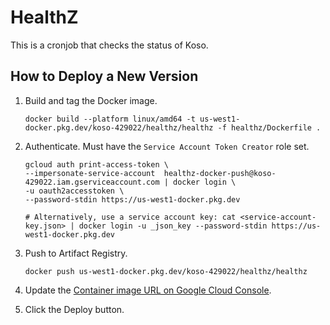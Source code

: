 # HealthZ

This is a cronjob that checks the status of Koso.

## How to Deploy a New Version

1. Build and tag the Docker image.

   ```shell
   docker build --platform linux/amd64 -t us-west1-docker.pkg.dev/koso-429022/healthz/healthz -f healthz/Dockerfile .
   ```

1. Authenticate. Must have the `Service Account Token Creator` role set.

   ```shell
   gcloud auth print-access-token \
   --impersonate-service-account  healthz-docker-push@koso-429022.iam.gserviceaccount.com | docker login \
   -u oauth2accesstoken \
   --password-stdin https://us-west1-docker.pkg.dev

   # Alternatively, use a service account key: cat <service-account-key.json> | docker login -u _json_key --password-stdin https://us-west1-docker.pkg.dev
   ```

1. Push to Artifact Registry.

   ```shell
   docker push us-west1-docker.pkg.dev/koso-429022/healthz/healthz
   ```

1. Update the [Container image URL on Google Cloud Console](https://console.cloud.google.com/run/deploy/us-west1/koso-healthz?project=koso-429022).

1. Click the Deploy button.
